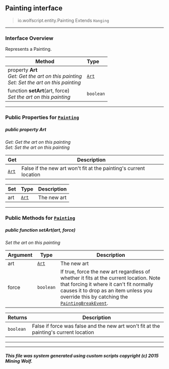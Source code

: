 ## Painting __interface__

>io.wolfscript.entity.Painting
>Extends `Hanging`

---

### Interface Overview

Represents a Painting.

Method | Type   
--- | :--- 
  property __Art__ <br> _Get: Get the art on this painting<br>Set: Set the art on this painting_ | [`Art`](../Art.md)
 function __setArt__(art, force) <br> _Set the art on this painting_ | `boolean`



---


### Public Properties for [`Painting`](Painting.md)

##### <a id='art'></a>public   property __Art__

_Get: Get the art on this painting<br>Set: Set the art on this painting_

Get | Description
--- | --- 
[`Art`](../Art.md) | False if the new art won't fit at the painting's current location

Set | Type | Description  
--- | --- | --- 
art | [`Art`](../Art.md) | The new art


---

### Public Methods for [`Painting`](Painting.md)

##### <a id='setart'></a>public  function __setArt__(art, force)

_Set the art on this painting_

Argument | Type | Description  
--- | --- | --- 
art | [`Art`](../Art.md) | The new art
force | `boolean` | If true, force the new art regardless of whether it fits at the current location. Note that forcing it where it can't fit normally causes it to drop as an item unless you override this by catching the [`PaintingBreakEvent`](../event/painting/PaintingBreakEvent.md).

Returns | Description
--- | --- 
`boolean` | False if force was false and the new art won't fit at the painting's current location


---
---


##### This file was system generated using custom scripts copyright (c) 2015 Mining Wolf.
	


